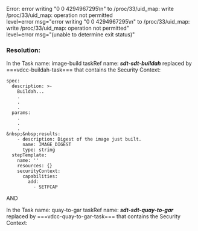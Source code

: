Error: error writing "0 0 4294967295\n" to /proc/33/uid_map: write /proc/33/uid_map: operation not permitted  
level=error msg="error writing \"0 0 4294967295\\n\" to /proc/33/uid_map: write /proc/33/uid_map: operation not permitted"  
level=error msg="(unable to determine exit status)"

### Resolution:

In the Task name: image-build 
taskRef name: ***sdt-sdt-buildah***  replaced by ===vdcc-buildah-task=== that contains the Security Context:

```
spec:
  description: >-
    Buildah...
    .
    .
    .
  params:
	.
	.
	. 
&nbsp;&nbsp;results:
	- description: Digest of the image just built.
	  name: IMAGE_DIGEST
	  type: string
  stepTemplate:
	name: ''
	resources: {}
	securityContext:
	  capabilities:
		add:
		  - SETFCAP
```

AND 

In the Task name: quay-to-gar 
taskRef name: ***sdt-sdt-quay-to-gar*** replaced by ===vdcc-quay-to-gar-task=== that contains the Security Context:
